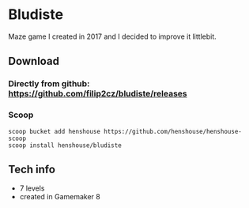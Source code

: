 # Bludiste
Maze game I created in 2017 and I decided to improve it littlebit.

## Download

### Directly from github: https://github.com/filip2cz/bludiste/releases

### Scoop

```pwsh
scoop bucket add henshouse https://github.com/henshouse/henshouse-scoop
scoop install henshouse/bludiste
```

## Tech info
- 7 levels
- created in Gamemaker 8

